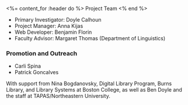 <%= content_for :header do %>
Project Team
<% end %>


* Primary Investigator: Doyle Calhoun
* Project Manager: Anna Kijas
* Web Developer: Benjamin Florin
* Faculty Advisor: Margaret Thomas (Department of Linguistics)


### Promotion and Outreach 
* Carli Spina 
* Patrick Goncalves

With support from Nina Bogdanovsky, Digital Library Program, Burns Library, and Library Systems at Boston College, as well as Ben Doyle and the staff at TAPAS/Northeastern University.
